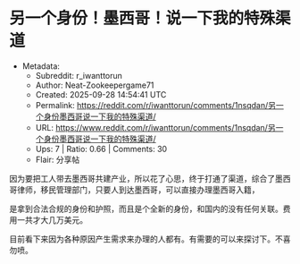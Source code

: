 # 另一个身份！墨西哥！说一下我的特殊渠道

- Metadata:
  - Subreddit: r_iwanttorun
  - Author: Neat-Zookeepergame71
  - Created: 2025-09-28 14:54:41 UTC
  - Permalink: https://reddit.com/r/iwanttorun/comments/1nsqdan/另一个身份墨西哥说一下我的特殊渠道/
  - URL: https://www.reddit.com/r/iwanttorun/comments/1nsqdan/另一个身份墨西哥说一下我的特殊渠道/
  - Ups: 7 | Ratio: 0.66 | Comments: 30
  - Flair: 分享帖


因为要把工人带去墨西哥共建产业，所以花了心思，终于打通了渠道，综合了墨西哥律师，移民管理部门，只要人到达墨西哥，可以直接办理墨西哥入籍，

是拿到合法合规的身份和护照，而且是个全新的身份，和国内的没有任何关联。费用一共才大几万美元。

目前看下来因为各种原因产生需求来办理的人都有。有需要的可以来探讨下。不喜勿喷。

